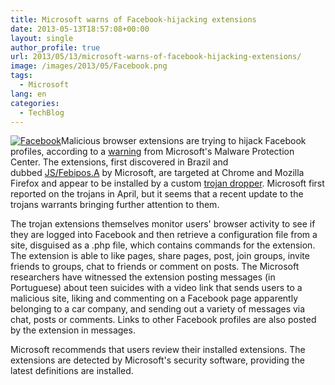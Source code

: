 ```yaml
---
title: Microsoft warns of Facebook-hijacking extensions
date: 2013-05-13T18:57:08+00:00
layout: single
author_profile: true
url: 2013/05/13/microsoft-warns-of-facebook-hijacking-extensions/
image: /images/2013/05/Facebook.png
tags:
  - Microsoft
lang: en
categories: 
  - TechBlog
---
```

[![Facebook](/images/2013/05/Facebook-300x300.png)](/images/2013/05/Facebook.png)Malicious browser extensions are trying to hijack Facebook profiles, according to a [warning](http://blogs.technet.com/b/mmpc/archive/2013/05/10/browser-extension-hijacks-facebook-profiles.aspx) from Microsoft's Malware Protection Center. The extensions, first discovered in Brazil and dubbed [JS/Febipos.A](http://www.microsoft.com/security/portal/threat/encyclopedia/Entry.aspx?Name=Trojan%3aJS/Febipos.A) by Microsoft, are targeted at Chrome and Mozilla Firefox and appear to be installed by a custom [trojan dropper](http://www.microsoft.com/security/portal/threat/encyclopedia/Entry.aspx?Name=TrojanDropper%3aWin32%2fFebipos.A). Microsoft first reported on the trojans in April, but it seems that a recent update to the trojans warrants bringing further attention to them.

The trojan extensions themselves monitor users' browser activity to see if they are logged into Facebook and then retrieve a configuration file from a site, disguised as a .php file, which contains commands for the extension. The extension is able to like pages, share pages, post, join groups, invite friends to groups, chat to friends or comment on posts. The Microsoft researchers have witnessed the extension posting messages (in Portuguese) about teen suicides with a video link that sends users to a malicious site, liking and commenting on a Facebook page apparently belonging to a car company, and sending out a variety of messages via chat, posts or comments. Links to other Facebook profiles are also posted by the extension in messages.

Microsoft recommends that users review their installed extensions. The extensions are detected by Microsoft's security software, providing the latest definitions are installed.
